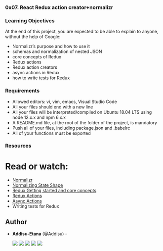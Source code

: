 ### 0x07. React Redux action creator+normalizr

### Learning Objectives
At the end of this project, you are expected to be able to explain to anyone, without the help of Google:

 - Normalizr’s purpose and how to use it
 - schemas and normalization of nested JSON
 - core concepts of Redux
 - Redux actions
 - Redux action creators
 - async actions in Redux
 - how to write tests for Redux

 ### Requirements
 - Allowed editors: vi, vim, emacs, Visual Studio Code
 - All your files should end with a new line
 - All your files will be interpreted/compiled on Ubuntu 18.04 LTS using node 12.x.x and npm 6.x.x
 - A README.md file, at the root of the folder of the project, is mandatory
 - Push all of your files, including package.json and .babelrc
 - All of your functions must be exported

 ### Resources

# Read or watch:

 - [Normalizr](https://github.com/paularmstrong/normalizr)
 - [Normalizing State Shape](https://redux.js.org/usage/structuring-reducers/normalizing-state-shape)
 - [Redux Getting started and core concepts](https://redux.js.org/introduction/getting-started)
 - [Redux Actions](https://redux.js.org/tutorials/fundamentals/part-2-concepts-data-flow)
 - [Async Actions](https://redux.js.org/tutorials/fundamentals/part-6-async-logic)
 - Writing tests for Redux

 ## Author

- **Addisu-Etana** (@Addisu) -

  [<img src="https://img.shields.io/badge/Twitter-1DA1F2.svg?&style=plastic&logo=twitter&logoColor=white"/>](https://x.com/addisu_etana)
  [<img src="https://img.shields.io/badge/Linkedin-0A66C2.svg?&style=plastic&logo=linkedin&logoColor=white"/>](https://www.linkedin.com/in/addisu-etana-117258252/)
  [<img src="https://img.shields.io/badge/GitHub-181717.svg?&style=plastic&logo=github&logoColor=white"/>](https://github.com/Addisu-Etana)
  [<img src="https://img.shields.io/badge/Facebook-blue">](https://www.facebook.com/addisuzola)
  [<img src="https://img.shields.io/badge/Telegram-Blue">](https://www.t.me/addisuzola)


